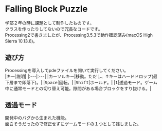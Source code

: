 # Falling Block Puzzle

学部２年の時に課題として制作したものです。  
クラスを作ったりしてないので冗長なコードです。  
Processing2で書きましたが、Processing3.5.3で動作確認済み(macOS High Sierra 10.13.6)。

## 遊び方
Processingを導入してpdeファイルを開いて実行してください。    
|キー|説明|
|:---|:---|
|<kbd>カーソルキー</kbd>|移動。ただし、↑キーはハードドロップ(最下層まで即落下)。|
|<kbd>Space</kbd>|回転。|
|<kbd>Shift</kbd>|ホールド。|
|<kbd>1</kbd>|透過モード。ゲーム中に通常モードとの切り替え可能。隙間がある場合ブロックをすり抜ける。|

## 透過モード
開発中のバグから生まれた機能。  
面白そうだったので修正せずにゲームモードの１つとして残しました。
